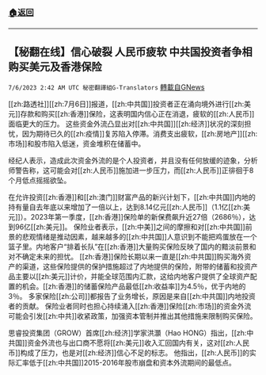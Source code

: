 ###  [:house:返回](README.md)
---


## 【秘翻在线】信心破裂 人民币疲软 中共国投资者争相购买美元及香港保险
`7/6/2023 2:42 AM UTC 秘密翻譯組G-Translators` [轉載自GNews](https://gnews.org/articles/1440510)

[[zh:路透社]][[zh:7月6日]]报道，[[zh:中共国]]投资者正在涌向境外进行[[zh:美元]]存款和购买[[zh:香港]]保险，这表明国内信心正在消退，疲软的[[zh:人民币]]面临更大的压力。
这些资金外流凸显出对[[zh:中共国]][[zh:经济]]状况的深刻担忧，因为期待已久的[[zh:疫情]]复苏陷入停滞。消费支出疲软，[[zh:房地产]][[zh:市场]]和股市陷入低迷，资金堆积在储蓄中。

经纪人表示，造成此次资金外流的是个人投资者，并且没有任何放缓的迹象，分析师警告称，这可能会对[[zh:人民币]]施加进一步压力，而[[zh:人民币]]正徘徊于8个月低点摇摇欲坠。

在允许投资[[zh:香港]]和[[zh:澳门]]财富产品的新兴计划下，[[zh:中共国]]内地的持有量自去年底以来增加了一倍以上，达到8.14亿元[[zh:人民币]]（1.1亿[[zh:美元]]）。2023年第一季度，[[zh:香港]]保险单的新保费飙升近27倍（2686％），达到96亿[[zh:美元]]。
保险业者表示，[[zh:中美]]之间的摩擦和对[[zh:中共国]]前景的悲观情绪是推动因素，越来越多的[[zh:中共国]]人意识到不能把鸡蛋放在一个篮子里。内地客户“排着长队”在[[zh:香港]]大量购买保险反映了国内的黯淡前景和对不确定未来的担忧。
[[zh:香港]]保险长期以来一直是[[zh:中共国]]购买海外资产的渠道，这些保险提供的保护措施超过了内地提供的保险，附带的储蓄和投资产品主要以[[zh:美元]]计价，并能全球范围内汇款，这给内地客户提供了全球资产配置的机会。[[zh:香港]]的储蓄保险产品最低[[zh:收益率]]为4.5％，优于内地的3％。
多家保险[[zh:公司]]都报告了业务增长，原因是来自[[zh:中共国]]内地投资者的贡献。
保险业者同时也担心持续涌入[[zh:香港]]保险[[zh:市场]]的资金外流可能会引发[[zh:中共]]收紧政策，加强资本管制并推出其他措施来限制购买保险。

思睿投资集团（GROW）首席[[zh:经济]]学家洪灝（Hao HONG）指出，[[zh:中共国]]资金外流也与出口商不愿将[[zh:美元]]收入汇回国内有关，这对[[zh:人民币]]构成了压力，也是对[[zh:经济]]信心不足的标志。
他指出，[[zh:人民币]]的实际汇率低于[[zh:中共国]]2015-2016年股市崩盘和资本外流期间的最低点。
